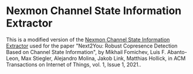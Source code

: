 # Nexmon Channel State Information Extractor

This is a modified version of the [Nexmon Channel State Information Extractor](https://github.com/seemoo-lab/nexmon_csi) used for the paper "Next2You: Robust Copresence Detection Based on Channel State Information", by Mikhail Fomichev, Luis F. Abanto-Leon, Max Stiegler, Alejandro Molina, Jakob Link, Matthias Hollick, in ACM Transactions on Internet of Things, vol. 1, Issue 1, 2021..

